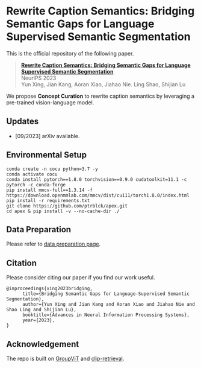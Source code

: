 # Rewrite Caption Semantics: Bridging Semantic Gaps for Language Supervised Semantic Segmentation

This is the official repository of the following paper.
> **[Rewrite Caption Semantics: Bridging Semantic Gaps for Language Supervised Semantic Segmentation](https://arxiv.org/abs/2309.13505)**<br>
> NeurIPS 2023<br>
> Yun Xing, Jian Kang, Aoran Xiao, Jiahao Nie. Ling Shao, Shijian Lu<br>

We propose **Concept Curation** to rewrite caption semantics by leveraging a pre-trained vision-language model.

## Updates

- [09/2023] arXiv available.

## Environmental Setup
```
conda create -n cocu python=3.7 -y
conda activate cocu
conda install pytorch==1.8.0 torchvision==0.9.0 cudatoolkit=11.1 -c pytorch -c conda-forge
pip install mmcv-full==1.3.14 -f https://download.openmmlab.com/mmcv/dist/cu111/torch1.8.0/index.html
pip install -r requirements.txt
git clone https://github.com/ptrblck/apex.git
cd apex & pip install -v --no-cache-dir ./
```

## Data Preparation

Please refer to [data preparation page](https://github.com/xing0047/CoCu/tree/main/data).

## Citation

Please consider citing our paper if you find our work useful.
```
@inproceedings{xing2023bridging,
      title={Bridging Semantic Gaps for Language-Supervised Semantic Segmentation}, 
      author={Yun Xing and Jian Kang and Aoran Xiao and Jiahao Nie and Shao Ling and Shijian Lu},
      booktitle={Advances in Neural Information Processing Systems},
      year={2023},
}
```

## Acknowledgement

The repo is built on [GroupViT](https://github.com/NVlabs/GroupViT) and [clip-retrieval](https://github.com/rom1504/clip-retrieval).
